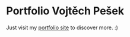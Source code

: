 # Portfolio Vojtěch Pešek  

Just visit my [portfolio site](https://vojtaaa9.github.io/) to discover more. :)